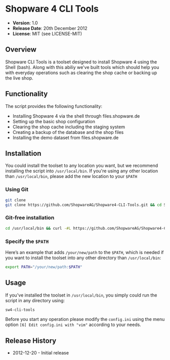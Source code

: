 # Shopware 4 CLI Tools

- **Version**: 1.0
- **Release Date**: 20th December 2012
- **License**: MIT (see LICENSE-MIT)

## Overview
Shopware CLI Tools is a toolset designed to install Shopware 4 using the Shell (bash). Along with this abiliy we've built tools which should help you with everyday operations such as clearing the shop cache or backing up the live shop.

## Functionality
The script provides the following functionality:

- Installing Shopware 4 via the shell through files.shopware.de
- Setting up the basic shop configuration
- Clearing the shop cache including the staging system
- Creating a backup of the database and the shop files
- Installing the demo dataset from files.shopware.de

## Installation
You could install the toolset to any location you want, but we recommend installing the script into `/usr/local/bin`. If you're using any other location than `/usr/local/bin`, please add the new location to your `$PATH`

### Using Git

```bash
git clone
git clone https://github.com/ShopwareAG/Shopware4-CLI-Tools.git && cd Shopware4-CLI-Tools && sudo mv sw4-cli-tools /usr/local/bin/sw4-cli-tools && sudo mv .sw4-cli-tools /usr/local/bin/.sw4-cli-tools && sudo chmod -R 777 /usr/local/bin/sw4-cli-tools && sudo chmod -R 777 /usr/local/bin/.sw4-cli-tools
```

### Git-free installation
```bash
cd /usr/local/bin && curl -#L https://github.com/ShopwareAG/Shopware4-CLI-Tools/tarball/master | tar -xzv --strip-components 1 --exclude={README.md,LICENSE-MIT} && sudo chmod -R 777 /usr/local/bin/sw4-cli-tools && sudo chmod -R 777 /usr/local/bin/.sw4-cli-tools 
```

### Specify the `$PATH`
Here’s an example that adds `/your/new/path` to the `$PATH`, which is needed if you want to install the toolset into any other directory than `/usr/local/bin`:
```bash
export PATH="/your/new/path:$PATH"
```

## Usage
If you've installed the toolset in `/usr/local/bin`, you simply could run the script in any directory using:
```bash
sw4-cli-tools
```

Before you start any operation please modify the `config.ini` using the menu option `[6] Edit config.ini with "vim"` according to your needs.

## Release History
- 2012-12-20 - Initial release